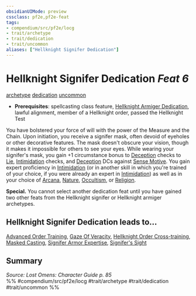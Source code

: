 ```yaml
---
obsidianUIMode: preview
cssclass: pf2e,pf2e-feat
tags:
- compendium/src/pf2e/locg
- trait/archetype
- trait/dedication
- trait/uncommon
aliases: ["Hellknight Signifer Dedication"]
---
```

# Hellknight Signifer Dedication  *Feat 6*  
[archetype](../../rules/traits/archetype.md)  [dedication](../../rules/traits/dedication.md)  [uncommon](../../rules/traits/uncommon.md)  

- **Prerequisites**: spellcasting class feature, [Hellknight Armiger Dedication](hellknight-armiger-dedication-lowg.md), lawful alignment, member of a Hellknight order, passed the Hellknight Test

You have bolstered your force of will with the power of the Measure and the Chain. Upon initiation, you receive a signifer mask, often devoid of eyeholes or other decorative features. The mask doesn't obscure your vision, though it makes it impossible for others to see your eyes. While wearing your signifer's mask, you gain +1 circumstance bonus to [Deception](../skills.md#Deception) checks to [Lie](../../rules/actions/lie.md), [Intimidation](../skills.md#Intimidation) checks, and [Deception](../skills.md#Deception) DCs against [Sense Motive](../../rules/actions/sense-motive.md). You gain expert proficiency in [Intimidation](../skills.md#Intimidation) (or in another skill in which you're trained of your choice, if you were already an expert in [Intimidation](../skills.md#Intimidation)) as well as in your choice of [Arcana](../skills.md#Arcana), [Nature](../skills.md#Nature), [Occultism](../skills.md#Occultism), or [Religion](../skills.md#Religion).

**Special.** You cannot select another dedication feat until you have gained two other feats from the Hellknight signifer or Hellknight armiger archetypes.

## Hellknight Signifer Dedication leads to...

[Advanced Order Training](advanced-order-training-locg.md), [Gaze Of Veracity](gaze-of-veracity-locg.md), [Hellknight Order Cross-training](hellknight-order-cross-training-locg.md), [Masked Casting](masked-casting-locg.md), [Signifer Armor Expertise](signifer-armor-expertise-locg.md), [Signifer's Sight](signifers-sight-locg.md)

## Summary

*Source: Lost Omens: Character Guide p. 85*  
%% #compendium/src/pf2e/locg #trait/archetype #trait/dedication #trait/uncommon %%